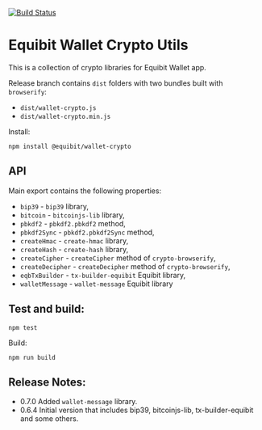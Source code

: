 [![Build Status](https://travis-ci.org/Equibit/wallet-crypto.png?branch=master)](https://travis-ci.org/Equibit/wallet-crypto)

# Equibit Wallet Crypto Utils

This is a collection of crypto libraries for Equibit Wallet app.

Release branch contains `dist` folders with two bundles built with `browserify`:
- `dist/wallet-crypto.js`
- `dist/wallet-crypto.min.js`

Install:
```
npm install @equibit/wallet-crypto
```

## API

Main export contains the following properties:

- `bip39` - `bip39` library,
- `bitcoin` - `bitcoinjs-lib` library,
- `pbkdf2` - `pbkdf2.pbkdf2` method,
- `pbkdf2Sync` - `pbkdf2.pbkdf2Sync` method,
- `createHmac` - `create-hmac` library,
- `createHash` - `create-hash` library,
- `createCipher` - `createCipher` method of `crypto-browserify`,
- `createDecipher` - `createDecipher` method of `crypto-browserify`,
- `eqbTxBuilder` - `tx-builder-equibit` Equibit library,
- `walletMessage` - `wallet-message` Equibit library

## Test and build:
```
npm test
```

Build:
```
npm run build
```

## Release Notes:

- 0.7.0 Added `wallet-message` library.
- 0.6.4 Initial version that includes bip39, bitcoinjs-lib, tx-builder-equibit and some others.

